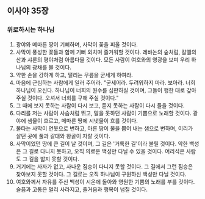 ## 이사야 35장

### 위로하시는 하나님
1. 광야와 메마른 땅이 기뻐하며, 사막이 꽃을 피울 것이다.
2. 사막이 풍성한 꽃들과 함께 기뻐 외치며 즐거워할 것이다. 레바논의 숲처럼, 갈멜의 산과 샤론의 평야처럼 아름다울 것이다. 모든 사람이 여호와의 영광을 보며 우리 하나님의 광채를 볼 것이다.
3. 약한 손을 강하게 하고, 떨리는 무릎을 굳세게 하여라.
4. 마음에 근심하는 사람에게 일러 주어라. "굳세어라. 두려워하지 마라. 보아라. 너희 하나님이 오신다. 하나님이 너희의 원수를 심판하실 것이며, 그들이 행한 대로 갚아 주실 것이다. 오셔서 너희를 구해 주실 것이다."
5. 그 때에 보지 못하는 사람이 다시 보고, 듣지 못하는 사람이 다시 들을 것이다.
6. 다리를 저는 사람이 사슴처럼 뛰고, 말을 못하던 사람이 기쁨으로 노래할 것이다. 광야에 샘물이 흐르고, 메마른 땅에 시냇물이 흐를 것이다.
7. 불타는 사막이 연못으로 변하고, 마른 땅이 물을 뿜어 내는 샘으로 변하며, 이리가 살던 곳에 풀과 갈대와 왕골이 자랄 것이다.
8. 사막이었던 땅에 큰 길이 날 것이며, 그 길은 '거룩한 길'이라 불릴 것이다. 악한 백성은 그 길로 다니지 못하고, 오직 의로운 백성만 다닐 수 있을 것이다. 어리석은 사람도 그 길을 밟지 못할 것이다.
9. 거기에는 사자가 없고, 사나운 짐승이 다니지 못할 것이다. 그 길에서 그런 짐승은 찾아보지 못할 것이다. 그 길로는 오직 하나님이 구원하신 백성만 다닐 것이다.
10. 여호와께서 자유를 주신 백성이 시온에 돌아와 영원한 기쁨의 노래를 부를 것이다. 슬픔과 고통은 멀리 사라지고, 즐거움과 행복이 넘칠 것이다.